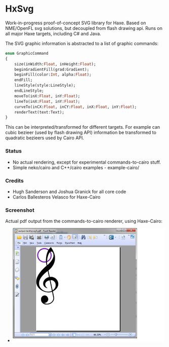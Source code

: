 # HxSvg
Work-in-progress proof-of-concept SVG library for Haxe. Based on NME/OpenFL svg solutions, but decoupled from flash drawing api. Runs on all major Haxe targets, including C# and Java. 

The SVG graphic information is abstracted to a list of graphic commands:
```haxe
enum GraphicCommand
{
	size(inWidth:Float, inHeight:Float);
	beginGradientFill(grad:Gradient);
	beginFill(color:Int, alpha:Float);
	endFill;
	lineStyle(style:LineStyle);
	endLineStyle;
	moveTo(inX:Float, inY:Float);
	lineTo(inX:Float, inY:Float);
	curveTo(inCX:Float, inCY:Float, inX:Float, inY:Float);
	renderText(text:Text);
}
```

This can be interpreted/transformed for different targets. For example can cubic bezieer (used by flash drawing API) information be transformed to quadratic bezieers used by Cairo API.

### Status
- No actual rendering, except for experimental commands-to-cairo stuff.
- Simple neko/cairo and C++/cairo examples - example-cairo/

### Credits
- Hugh Sanderson and Joshua Granick for all core code
- Carlos Ballesteros Velasco for Haxe-Cairo

### Screenshot
Actual pdf output from the commands-to-cairo renderer, using Haxe-Cairo:
- ![screen](/screen.png?raw=true "screen")


